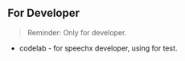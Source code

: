 
## For Developer  

> Reminder: Only for developer.

* codelab - for speechx developer, using for test.

